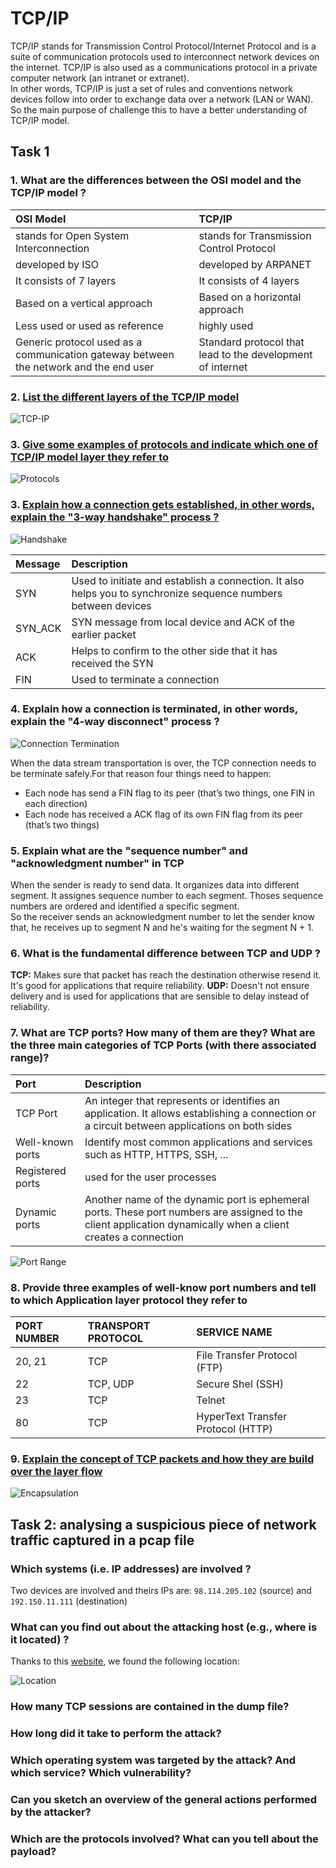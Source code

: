 # TCP/IP

TCP/IP stands for Transmission Control Protocol/Internet Protocol and is a suite
of communication protocols used to interconnect network devices on the internet. 
TCP/IP is also used as a communications protocol in a private computer network 
(an intranet or extranet).  
In other words, TCP/IP is just a set of rules and conventions network devices 
follow into order to exchange data over a network (LAN or WAN).  
So the main purpose of challenge this to have a better understanding of TCP/IP
model.

## Task 1


### 1. What are the differences between the OSI model and the TCP/IP model ?

|               OSI Model                |                TCP/IP                 |
|:---------------------------------------|:--------------------------------------|
| stands for Open System Interconnection | stands for Transmission Control Protocol |
| developed by ISO | developed by ARPANET |
| It consists of 7 layers | It consists of 4 layers |
| Based on a vertical approach | Based on a horizontal approach |
| Less used or used as reference | highly used |
| Generic protocol used as a communication gateway between the network and the end user | Standard protocol that lead to the development of internet |

### 2. [List the different layers of the TCP/IP model](https://www.guru99.com/difference-tcp-ip-vs-osi-model.html)

![TCP-IP](images/tcp_ip.png)

### 3. [Give some examples of protocols and indicate which one of TCP/IP model layer they refer to](https://docs.oracle.com/cd/E19455-01/806-0916/ipov-10/index.html)

![Protocols](images/protocols.png)

### 3. [Explain how a connection gets established, in other words, explain the "3-way handshake" process ?](https://www.guru99.com/tcp-3-way-handshake.html)

![Handshake](images/handshake.png)

|                  Message               |            Description              |
|:---------------------------------------|:------------------------------------|
| SYN | Used to initiate and establish a connection. It also helps you to synchronize sequence numbers between devices |
| SYN_ACK | SYN message from local device and ACK of the earlier packet |
| ACK | Helps to confirm to the other side that it has received the SYN |
| FIN | Used to terminate a connection |

### 4. Explain how a connection is terminated, in other words, explain the "4-way disconnect" process ?

![Connection Termination](images/termination.png)

When the data stream transportation is over, the TCP connection needs to be 
terminate safely.For that reason four things need to happen:

- Each node has send a FIN flag to its peer (that’s two things, one FIN in each direction)
- Each node has received a ACK flag of its own FIN flag from its peer (that’s two things)

### 5. Explain what are the "sequence number" and "acknowledgment number" in TCP

When the sender is ready to send data. It organizes data into different segment.
It assignes sequence number to each segment. Thoses sequence numbers are ordered
and identified a specific segment.  
So the receiver sends an acknowledgment number to let the sender know that, he 
receives up to segment N and he's waiting for the segment N + 1.

### 6. What is the fundamental difference between TCP and UDP ?

**TCP:** Makes sure that packet has reach the destination otherwise resend it.
It's good for applications that require reliability. 
**UDP:** Doesn't not ensure delivery and is used for applications that are sensible to delay instead of reliability.

### 7. What are TCP ports? How many of them are they? What are the three main categories of TCP Ports (with there associated range)?

|   Port                              |   Description |
|:------------------------------------|:---------------------------------------|
| TCP Port | An integer that represents or identifies an application. It allows establishing a connection or a circuit between applications on both sides |
|Well-known ports | Identify most common applications and services such as HTTP, HTTPS, SSH, ... |
| Registered ports |  used for the user processes |
| Dynamic ports | Another name of the dynamic port is ephemeral ports. These port numbers are assigned to the client application dynamically when a client creates a connection |

![Port Range](images/ports.png)

### 8. Provide three examples of well-know port numbers and tell to which Application layer protocol they refer to

| PORT NUMBER | TRANSPORT PROTOCOL | SERVICE NAME  |
|:------------|:-------------------|:-----------------------------|
| 20, 21      |    TCP             | File Transfer Protocol (FTP) |
| 22          |  TCP, UDP          | Secure Shel (SSH)            |
| 23          |     TCP            | Telnet                       |
| 80          |     TCP            | HyperText Transfer Protocol (HTTP) |

### 9. [Explain the concept of TCP packets and how they are build over the layer flow](https://afteracademy.com/blog/what-is-data-encapsulation-and-de-encapsulation-in-networking)

![Encapsulation](images/encapsulation.png)

## Task 2: analysing a suspicious piece of network traffic captured in a pcap file

### Which systems (i.e. IP addresses) are involved ?

Two devices are involved and theirs IPs are: `98.114.205.102` (source) and `192.150.11.111` (destination)

### What can you find out about the attacking host (e.g., where is it located) ?

Thanks to this [website](https://iplocation.com/), we found the following location: 

![Location](images/ip_location.png)

### How many TCP sessions are contained in the dump file?



### How long did it take to perform the attack?

### Which operating system was targeted by the attack? And which service? Which vulnerability?

### Can you sketch an overview of the general actions performed by the attacker? 

### Which are the protocols involved? What can you tell about the payload?
